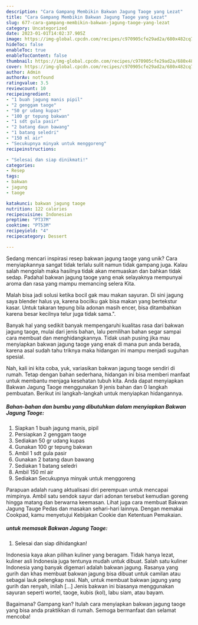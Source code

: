 ```yaml
---
description: "Cara Gampang Membikin Bakwan Jagung Taoge yang Lezat"
title: "Cara Gampang Membikin Bakwan Jagung Taoge yang Lezat"
slug: 677-cara-gampang-membikin-bakwan-jagung-taoge-yang-lezat
category: Uncategorized
date: 2023-01-01T14:02:37.905Z
image: https://img-global.cpcdn.com/recipes/c970905cfe29ad2a/680x482cq70/bakwan-jagung-taoge-foto-resep-utama.jpg
hideToc: false
enableToc: true
enableTocContent: false
thumbnail: https://img-global.cpcdn.com/recipes/c970905cfe29ad2a/680x482cq70/bakwan-jagung-taoge-foto-resep-utama.jpg
cover: https://img-global.cpcdn.com/recipes/c970905cfe29ad2a/680x482cq70/bakwan-jagung-taoge-foto-resep-utama.jpg
author: Admin
authorAv: notfound
ratingvalue: 3.5
reviewcount: 10
recipeingredient:
- "1 buah jagung manis pipil"
- "2 genggam taoge"
- "50 gr udang kupas"
- "100 gr tepung bakwan"
- "1 sdt gula pasir"
- "2 batang daun bawang"
- "1 batang seledri"
- "150 ml air"
- "Secukupnya minyak untuk menggoreng"
recipeinstructions:

- "Selesai dan siap dinikmati!"
categories:
- Resep
tags:
- bakwan
- jagung
- taoge

katakunci: bakwan jagung taoge 
nutrition: 122 calories
recipecuisine: Indonesian
preptime: "PT37M"
cooktime: "PT53M"
recipeyield: "4"
recipecategory: Dessert

---
```





Sedang mencari inspirasi resep bakwan jagung taoge yang unik? Cara menyiapkannya sangat tidak terlalu sulit namun tidak gampang juga. Kalau salah mengolah maka hasilnya tidak akan memuaskan dan bahkan tidak sedap. Padahal bakwan jagung taoge yang enak selayaknya mempunyai aroma dan rasa yang mampu memancing selera Kita.





Malah bisa jadi solusi ketika bocil gak mau makan sayuran. Di sini jagung saya blender halus ya, karena bocilku gak bisa makan yang bertekstur kasar. Untuk takaran tepung bila adonan masih encer, bisa ditambahkan karena besar kecilnya telur juga tidak sama.&#34;.

Banyak hal yang sedikit banyak mempengaruhi kualitas rasa dari bakwan jagung taoge, mulai dari jenis bahan, lalu pemilihan bahan segar sampai cara membuat dan menghidangkannya. Tidak usah pusing jika mau menyiapkan bakwan jagung taoge yang enak di mana pun anda berada, karena asal sudah tahu triknya maka hidangan ini mampu menjadi suguhan spesial.






Nah, kali ini kita coba, yuk, variasikan bakwan jagung taoge sendiri di rumah. Tetap dengan bahan sederhana, hidangan ini bisa memberi manfaat untuk membantu menjaga kesehatan tubuh kita. Anda dapat menyiapkan Bakwan Jagung Taoge menggunakan 9 jenis bahan dan 0 langkah pembuatan. Berikut ini langkah-langkah untuk menyiapkan hidangannya.

<!--inarticleads1-->

##### Bahan-bahan dan bumbu yang dibutuhkan dalam menyiapkan Bakwan Jagung Taoge:

1. Siapkan 1 buah jagung manis, pipil
1. Persiapkan 2 genggam taoge
1. Sediakan 50 gr udang kupas
1. Gunakan 100 gr tepung bakwan
1. Ambil 1 sdt gula pasir
1. Gunakan 2 batang daun bawang
1. Sediakan 1 batang seledri
1. Ambil 150 ml air
1. Sediakan Secukupnya minyak untuk menggoreng


Parapuan adalah ruang aktualisasi diri perempuan untuk mencapai mimpinya. Ambil satu sendok sayur dari adonan tersebut kemudian goreng hingga matang dan berwarna keemasan. Lihat juga cara membuat Bakwan Jagung Tauge Pedas dan masakan sehari-hari lainnya. Dengan memakai Cookpad, kamu menyetujui Kebijakan Cookie dan Ketentuan Pemakaian. 

<!--inarticleads2-->

#####  untuk memasak Bakwan Jagung Taoge:


1. Selesai dan siap dihidangkan!

Indonesia kaya akan pilihan kuliner yang beragam. Tidak hanya lezat, kuliner asli Indonesia juga tentunya mudah untuk dibuat. Salah satu kuliner Indonesia yang banyak digemari adalah bakwan jagung. Rasanya yang gurih dan khas membuat bakwan jagung bisa dibuat untuk camilan atau sebagai lauk pelengkap nasi. Nah, untuk membuat bakwan jagung yang gurih dan renyah, inilah […] Jenis bakwan ini biasanya menggunakan sayuran seperti wortel, taoge, kubis (kol), labu siam, atau bayam. 

Bagaimana? Gampang kan? Itulah cara menyiapkan bakwan jagung taoge yang bisa anda praktikkan di rumah. Semoga bermanfaat dan selamat mencoba!
